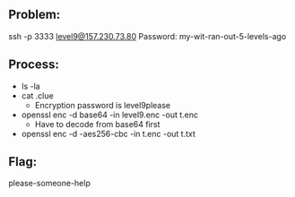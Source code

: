 ## Problem:

ssh -p 3333 level9@157.230.73.80
Password: my-wit-ran-out-5-levels-ago

## Process:

- ls -la
- cat .clue
  - Encryption password is level9please
- openssl enc -d base64 -in level9.enc -out t.enc
  - Have to decode from base64 first
- openssl enc -d -aes256-cbc -in t.enc -out t.txt
 
## Flag:

please-someone-help

